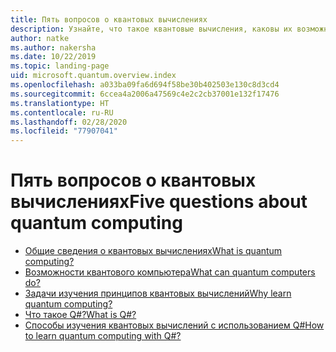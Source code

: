 ```yaml
---
title: Пять вопросов о квантовых вычислениях
description: Узнайте, что такое квантовые вычисления, каковы их возможности и как изучить их.
author: natke
ms.author: nakersha
ms.date: 10/22/2019
ms.topic: landing-page
uid: microsoft.quantum.overview.index
ms.openlocfilehash: a033ba09fa6d694f58be30b402503e130c8d3cd4
ms.sourcegitcommit: 6ccea4a2006a47569c4e2c2cb37001e132f17476
ms.translationtype: HT
ms.contentlocale: ru-RU
ms.lasthandoff: 02/28/2020
ms.locfileid: "77907041"
---
```

# <a name="five-questions-about-quantum-computing"></a><span data-ttu-id="b875d-103">Пять вопросов о квантовых вычислениях</span><span class="sxs-lookup"><span data-stu-id="b875d-103">Five questions about quantum computing</span></span>

* [<span data-ttu-id="b875d-104">Общие сведения о квантовых вычислениях</span><span class="sxs-lookup"><span data-stu-id="b875d-104">What is quantum computing?</span></span>](xref:microsoft.quantum.overview.what)
* [<span data-ttu-id="b875d-105">Возможности квантового компьютера</span><span class="sxs-lookup"><span data-stu-id="b875d-105">What can quantum computers do?</span></span>](xref:microsoft.quantum.overview.computers)
* [<span data-ttu-id="b875d-106">Задачи изучения принципов квантовых вычислений</span><span class="sxs-lookup"><span data-stu-id="b875d-106">Why learn quantum computing?</span></span>](xref:microsoft.quantum.overview.why)
* [<span data-ttu-id="b875d-107">Что такое Q#?</span><span class="sxs-lookup"><span data-stu-id="b875d-107">What is Q#?</span></span>](xref:microsoft.quantum.overview.qsharp)
* [<span data-ttu-id="b875d-108">Способы изучения квантовых вычислений с использованием Q#</span><span class="sxs-lookup"><span data-stu-id="b875d-108">How to learn quantum computing with Q#?</span></span>](xref:microsoft.quantum.overview.learn)
